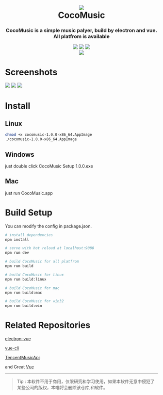 <h1 align="center">
  <img src="https://github.com/fengT-T/CoCoMusic/blob/master/build/icons/256x256.png?raw=true">
  <br/>
  CocoMusic
</h1>
<h3 align="center">
CocoMusic is a simple music palyer, build by electron and vue.
All platfrom is available
</h3>
<p align="center">
<img src="https://img.shields.io/badge/build-passing-green.svg">
<img src="https://img.shields.io/badge/release-v1.0.0-brightgreen.svg">
<img src="https://img.shields.io/badge/license-LGPL-red.svg">
<br/>
<img src="http://orblzfbb0.bkt.clouddn.com/Ful4txdNVi1_457r9K8vpbLgZKVn?imageView2/1/w/200/h/200/interlace/1/q/75|imageslim">
</p>

# Screenshots
![](http://orblzfbb0.bkt.clouddn.com/FhCi1GgAxYj8BlmlXMr8B0_XvILL?imageslim)
![](http://orblzfbb0.bkt.clouddn.com/FidnnYjeOV_YxfTo0okdsVF76fUY?imageslim)
![](http://orblzfbb0.bkt.clouddn.com/FotCtoBoELxws5o58qWN0dQbcQ_6 )

# Install
## Linux
``` bash
chmod +x cocomusic-1.0.0-x86_64.AppImage
./cocomusic-1.0.0-x86_64.AppImage
``` 

## Windows
just double click CocoMusic Setup 1.0.0.exe

## Mac
just run CocoMusic.app

# Build Setup
You can modify the config in package.json.

``` bash
# install dependencies
npm install

# serve with hot reload at localhost:9080
npm run dev

# build CocoMusic for all platfrom
npm run build

# build CocoMusic for linux
npm run build:linux

# build CocoMusic for mac
npm run build:mac

# build CocoMusic for win32
npm run build:win
```

# Related Repositories

[electron-vue](https://github.com/SimulatedGREG/electron-vue)

[vue-cli](https://github.com/vuejs/vue-cli)

[TencentMusicApi](https://github.com/metowolf/TencentMusicApi)

and Great [Vue](https://cn.vuejs.org/index.html)

---
> Tip : 本软件不用于商用，仅限研究和学习使用，如果本软件无意中侵犯了某些公司的版权，本喵将会删除该仓库,和软件。

